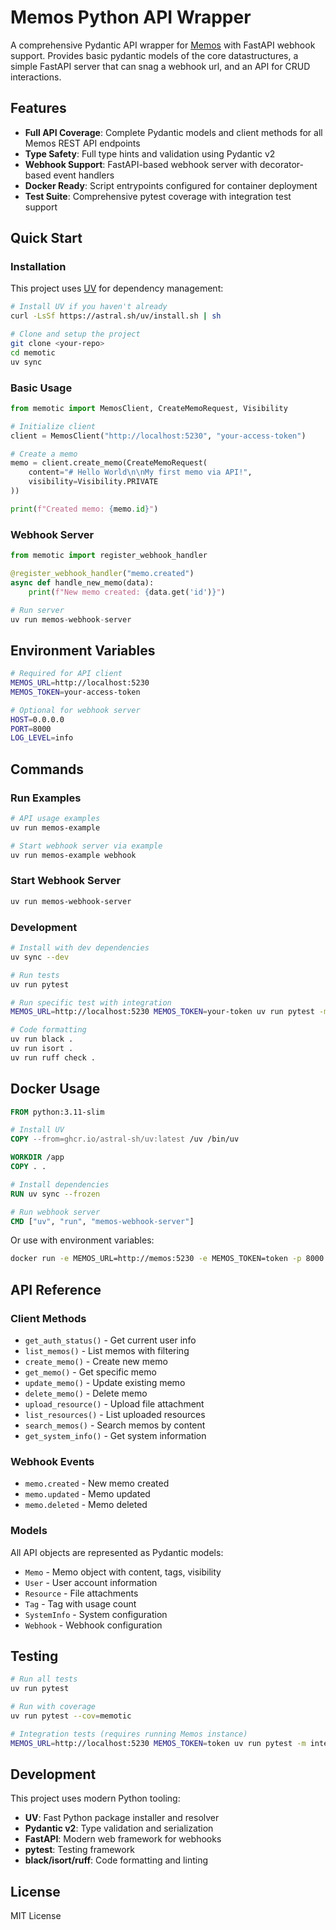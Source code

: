 # Memos Python API Wrapper
A comprehensive Pydantic API wrapper for [Memos](https://www.usememos.com/) with FastAPI webhook support. Provides basic pydantic models of the core datastructures, a simple FastAPI server that can snag a webhook url, and an API for CRUD interactions. 

## Features

- **Full API Coverage**: Complete Pydantic models and client methods for all Memos REST API endpoints
- **Type Safety**: Full type hints and validation using Pydantic v2
- **Webhook Support**: FastAPI-based webhook server with decorator-based event handlers
- **Docker Ready**: Script entrypoints configured for container deployment
- **Test Suite**: Comprehensive pytest coverage with integration test support

## Quick Start

### Installation

This project uses [UV](https://github.com/astral-sh/uv) for dependency management:

```bash
# Install UV if you haven't already
curl -LsSf https://astral.sh/uv/install.sh | sh

# Clone and setup the project
git clone <your-repo>
cd memotic
uv sync
```

### Basic Usage

```python
from memotic import MemosClient, CreateMemoRequest, Visibility

# Initialize client
client = MemosClient("http://localhost:5230", "your-access-token")

# Create a memo
memo = client.create_memo(CreateMemoRequest(
    content="# Hello World\n\nMy first memo via API!",
    visibility=Visibility.PRIVATE
))

print(f"Created memo: {memo.id}")
```

### Webhook Server

```python
from memotic import register_webhook_handler

@register_webhook_handler("memo.created")
async def handle_new_memo(data):
    print(f"New memo created: {data.get('id')}")

# Run server
uv run memos-webhook-server
```

## Environment Variables

```bash
# Required for API client
MEMOS_URL=http://localhost:5230
MEMOS_TOKEN=your-access-token

# Optional for webhook server
HOST=0.0.0.0
PORT=8000
LOG_LEVEL=info
```

## Commands

### Run Examples
```bash
# API usage examples
uv run memos-example

# Start webhook server via example
uv run memos-example webhook
```

### Start Webhook Server
```bash
uv run memos-webhook-server
```

### Development

```bash
# Install with dev dependencies
uv sync --dev

# Run tests
uv run pytest

# Run specific test with integration
MEMOS_URL=http://localhost:5230 MEMOS_TOKEN=your-token uv run pytest -m integration

# Code formatting
uv run black .
uv run isort .
uv run ruff check .
```

## Docker Usage

```dockerfile
FROM python:3.11-slim

# Install UV
COPY --from=ghcr.io/astral-sh/uv:latest /uv /bin/uv

WORKDIR /app
COPY . .

# Install dependencies
RUN uv sync --frozen

# Run webhook server
CMD ["uv", "run", "memos-webhook-server"]
```

Or use with environment variables:

```bash
docker run -e MEMOS_URL=http://memos:5230 -e MEMOS_TOKEN=token -p 8000:8000 memos-api
```

## API Reference

### Client Methods

- `get_auth_status()` - Get current user info
- `list_memos()` - List memos with filtering
- `create_memo()` - Create new memo  
- `get_memo()` - Get specific memo
- `update_memo()` - Update existing memo
- `delete_memo()` - Delete memo
- `upload_resource()` - Upload file attachment
- `list_resources()` - List uploaded resources
- `search_memos()` - Search memos by content
- `get_system_info()` - Get system information

### Webhook Events

- `memo.created` - New memo created
- `memo.updated` - Memo updated  
- `memo.deleted` - Memo deleted

### Models

All API objects are represented as Pydantic models:

- `Memo` - Memo object with content, tags, visibility
- `User` - User account information
- `Resource` - File attachments  
- `Tag` - Tag with usage count
- `SystemInfo` - System configuration
- `Webhook` - Webhook configuration

## Testing

```bash
# Run all tests
uv run pytest

# Run with coverage
uv run pytest --cov=memotic

# Integration tests (requires running Memos instance)
MEMOS_URL=http://localhost:5230 MEMOS_TOKEN=token uv run pytest -m integration
```

## Development

This project uses modern Python tooling:

- **UV**: Fast Python package installer and resolver
- **Pydantic v2**: Type validation and serialization
- **FastAPI**: Modern web framework for webhooks
- **pytest**: Testing framework
- **black/isort/ruff**: Code formatting and linting

## License

MIT License
